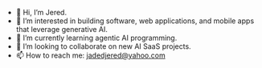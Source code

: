- 👋 Hi, I’m Jered.
- 👀 I’m interested in building software, web applications, and mobile apps that leverage generative AI.
- 🌱 I’m currently learning agentic AI programming.
- 💞️ I’m looking to collaborate on new AI SaaS projects.
- 📫 How to reach me: jadedjered@yahoo.com

<!---
jadedjered/jadedjered is a ✨ special ✨ repository because its `README.md` (this file) appears on your GitHub profile.
You can click the Preview link to take a look at your changes.
--->
